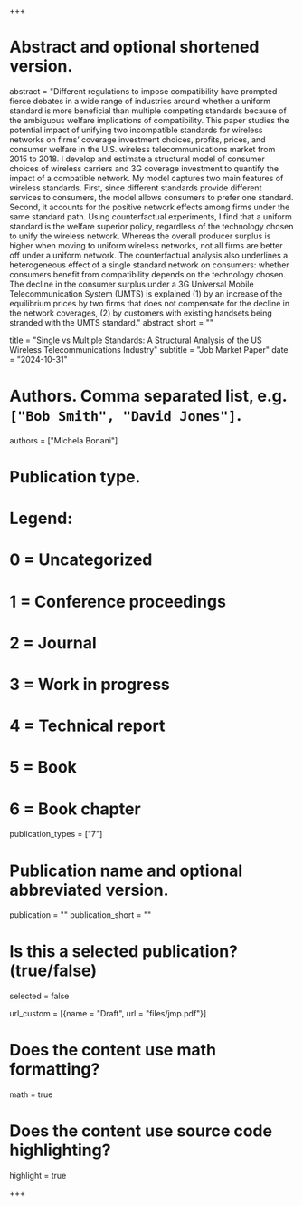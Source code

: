 +++
# Abstract and optional shortened version.
abstract = "Different regulations to impose compatibility have prompted fierce debates in a wide range of industries around whether a uniform standard is more beneficial than multiple competing standards because of the ambiguous welfare implications of compatibility. This paper studies the potential impact of unifying two incompatible standards for wireless networks on firms’ coverage investment choices, profits, prices, and consumer welfare in the U.S. wireless telecommunications market from 2015 to 2018. I develop and estimate a structural model of consumer choices of wireless carriers and 3G coverage investment to quantify the impact of a compatible network. My model captures two main features of wireless standards. First, since different standards provide different services to consumers, the model allows consumers to prefer one standard. Second, it accounts for the positive network effects among firms under the same standard path. Using counterfactual experiments, I find that a uniform standard is the welfare superior policy, regardless of the technology chosen to unify the wireless network. Whereas the overall producer surplus is higher when moving to uniform wireless networks, not all firms are better off under a uniform network. The counterfactual analysis also underlines a heterogeneous effect of a single standard network on consumers: whether consumers benefit from compatibility depends on the technology chosen. The decline in the consumer surplus under a 3G Universal Mobile Telecommunication System (UMTS) is explained (1) by an increase of the equilibrium prices by two firms that does not compensate for the decline in the network coverages, (2) by customers with existing handsets being stranded with the UMTS standard."
abstract_short = ""

title = "Single vs Multiple Standards: A Structural Analysis of the US Wireless Telecommunications Industry"
subtitle = "Job Market Paper"
date = "2024-10-31"

# Authors. Comma separated list, e.g. `["Bob Smith", "David Jones"]`.
authors = ["Michela Bonani"]

# Publication type.
# Legend:
# 0 = Uncategorized
# 1 = Conference proceedings
# 2 = Journal
# 3 = Work in progress
# 4 = Technical report
# 5 = Book
# 6 = Book chapter
publication_types = ["7"]

# Publication name and optional abbreviated version.
publication = ""
publication_short = ""

# Is this a selected publication? (true/false)
selected = false

url_custom = [{name = "Draft", url = "files/jmp.pdf"}]


# Does the content use math formatting?
math = true

# Does the content use source code highlighting?
highlight = true


+++
